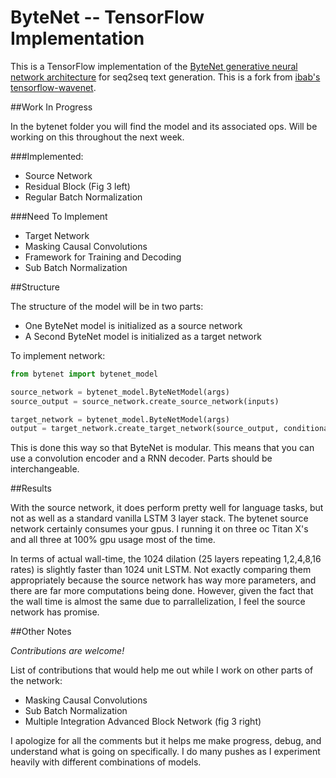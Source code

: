 # ByteNet -- TensorFlow Implementation

This is a TensorFlow implementation of the [ByteNet generative neural
network architecture](https://arxiv.org/pdf/1610.10099v1.pdf) for seq2seq text generation. This is a fork from [ibab's tensorflow-wavenet](https://github.com/ibab/tensorflow-wavenet).


##Work In Progress

In the bytenet folder you will find the model and its associated ops. Will be working on this throughout the next week.

###Implemented:

* Source Network
* Residual Block (Fig 3 left)
* Regular Batch Normalization 

###Need To Implement

* Target Network
* Masking Causal Convolutions
* Framework for Training and Decoding
* Sub Batch Normalization

##Structure

The structure of the model will be in two parts:

- One ByteNet model is initialized as a source network
- A Second ByteNet model is initialized as a target network

To implement network:

```python
from bytenet import bytenet_model

source_network = bytenet_model.ByteNetModel(args)
source_output = source_network.create_source_network(inputs)

target_network = bytenet_model.ByteNetModel(args) 
output = target_network.create_target_network(source_output, conditional_inputs) #this has not been implemented

```


This is done this way so that ByteNet is modular. This means that you can use a convolution encoder and a RNN decoder. Parts should be interchangeable. 

##Results

With the source network, it does perform pretty well for language tasks, but not as well as a standard vanilla LSTM 3 layer stack. The bytenet source network certainly consumes your gpus. I running it on three oc Titan X's and all three at 100% gpu usage most of the time.

In terms of actual wall-time, the 1024 dilation (25 layers repeating 1,2,4,8,16 rates) is slightly faster than 1024 unit LSTM. Not exactly comparing them appropriately because the source network has way more parameters, and there are far more computations being done. However, given the fact that the wall time is almost the same due to parrallelization, I feel the source network has promise.

##Other Notes

*Contributions are welcome!*

List of contributions that would help me out while I work on other parts of the network:

* Masking Causal Convolutions
* Sub Batch Normalization
* Multiple Integration Advanced Block Network (fig 3 right)

I apologize for all the comments but it helps me make progress, debug, and understand what is going on specifically. I do many pushes as I experiment heavily with different combinations of models.
